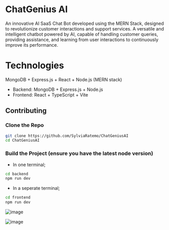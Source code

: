 # ChatGenius AI
An innovative AI SaaS Chat Bot developed using the MERN Stack, designed to revolutionize customer interactions and support services.
A versatile and intelligent chatbot powered by AI, capable of handling customer queries, providing assistance, and learning from user interactions to continuously improve its performance.

# Technologies
MongoDB + Express.js + React + Node.js (MERN stack)

- Backend: MongoDB + Express.js + Node.js
- Frontend: React + TypeScript + Vite

## Contributing

### Clone the Repo
```bash
git clone https://github.com/SylviaRatemo/ChatGeniusAI
cd ChatGeniusAI
```

### Build the Project (ensure you have the latest node version)
- In one terminal;
```bash
cd backend
npm run dev
```
- In a seperate terminal;
```bash
cd frontend
npm run dev
```

![image](https://github.com/SylviaRatemo/ChatGeniusAI/assets/12081174/aa863485-ae6f-40d1-a6f2-8056f3113b59)

![image](https://github.com/SylviaRatemo/ChatGeniusAI/assets/12081174/1d3cf1eb-dfb2-438f-a603-c76a3da5b709)

